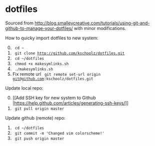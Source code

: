 # dotfiles

Sourced from http://blog.smalleycreative.com/tutorials/using-git-and-github-to-manage-your-dotfiles/ with minor modifications.

How to quicky import dotfiles to new system:

0. <code> cd ~ </code>
1. <code> git clone http://github.com/kschoolz/dotfiles.git </code>
2. <code> cd ~/dotfiles </code>
3. <code> chmod +x makesymlinks.sh </code>
4. <code> ./makesymlinks.sh </code>
5. Fix remote url <code> git remote set-url origin git@github.com:kschoolz/dotfiles.git</code>

Update local repo:

0. [[Add SSH key for new system to Github |https://help.github.com/articles/generating-ssh-keys/]]
1. <code> git pull origin master </code>

Update github (remote) repo:

1. <code> cd ~/dotfiles </code>
2. <code> git commit -m 'Changed vim colorscheme!' </code>
3. <code> git push origin master </code>
